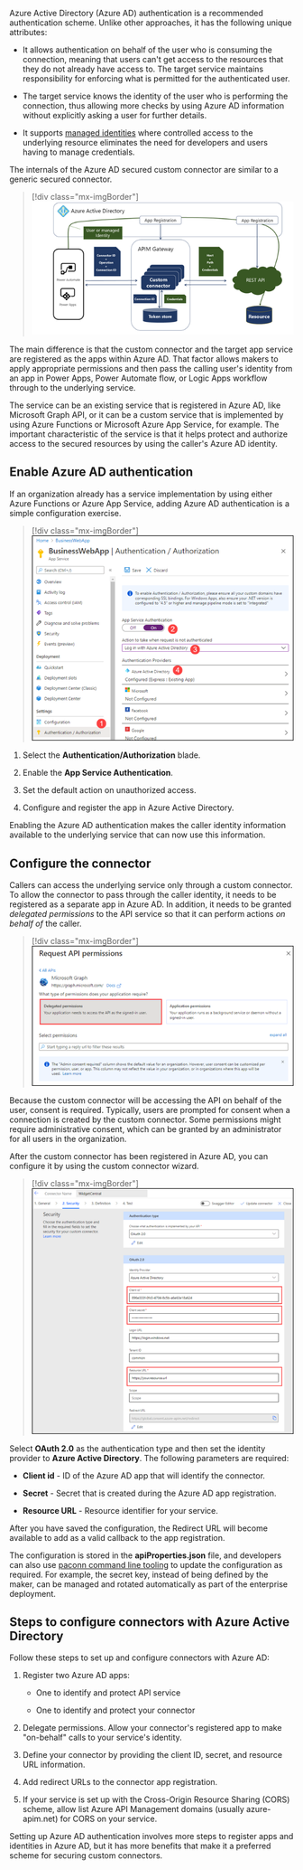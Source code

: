 Azure Active Directory (Azure AD) authentication is a recommended authentication scheme. Unlike other approaches, it has the following unique attributes:

-   It allows authentication on behalf of the user who is consuming the connection, meaning that users can't get access to the resources that they do not already have access to. The target service maintains responsibility for enforcing what is permitted for the authenticated user.

-   The target service knows the identity of the user who is performing the connection, thus allowing more checks by using Azure AD information without explicitly asking a user for further details.

-   It supports [managed identities](https://docs.microsoft.com/azure/active-directory/managed-identities-azure-resources/overview/?azure-portal=true) where controlled access to the underlying resource eliminates the need for developers and users having to manage credentials.

The internals of the Azure AD secured custom connector are similar to a generic secured connector.

> [!div class="mx-imgBorder"]
> [![Custom connector secured with Azure AD authentication.](../media/internals-custom-connectors.png)](../media/internals-custom-connectors.png#lightbox)

The main difference is that the custom connector and the target app service are registered as the apps within Azure AD. That factor allows makers to apply appropriate permissions and then pass the calling user's identity from an app in Power Apps, Power Automate flow, or Logic Apps workflow through to the underlying service.

The service can be an existing service that is registered in Azure AD, like Microsoft Graph API, or it can be a custom service that is implemented by using Azure Functions or Microsoft Azure App Service, for example. The important characteristic of the service is that it helps protect and authorize access to the secured resources by using the caller's Azure AD identity.

## Enable Azure AD authentication

If an organization already has a service implementation by using either Azure Functions or Azure App Service, adding Azure AD authentication is a simple configuration exercise.

> [!div class="mx-imgBorder"]
> [![Steps to enable Azure AD authentication for the existing Azure App Service.](../media/authentication-steps.png)](../media/authentication-steps.png#lightbox)

1.  Select the **Authentication/Authorization** blade.

1.  Enable the **App Service Authentication**.

1.  Set the default action on unauthorized access.

1.  Configure and register the app in Azure Active Directory.

Enabling the Azure AD authentication makes the caller identity information available to the underlying service that can now use this information.

## Configure the connector

Callers can access the underlying service only through a custom connector. To allow the connector to pass through the caller identity, it needs to be registered as a separate app in Azure AD. In addition, it needs to be granted *delegated permissions* to the API service so that it can perform actions *on behalf of* the caller.

> [!div class="mx-imgBorder"]
> [![Azure Request API permissions screen emphasizing the Delegated permissions required for a custom connector.](../media/delegated-permissions.png)](../media/delegated-permissions.png#lightbox)

Because the custom connector will be accessing the API on behalf of the user, consent is required. Typically, users are prompted for consent when a connection is created by the custom connector. Some permissions might require administrative consent, which can be granted by an administrator for all users in the organization.

After the custom connector has been registered in Azure AD, you can configure it by using the custom connector wizard.

> [!div class="mx-imgBorder"]
> [![Screenshot of the security configuration screen with Azure Active Directory selected as an authentication option.](../media/custom-connector-wizard.png)](../media/custom-connector-wizard.png#lightbox)

Select **OAuth 2.0** as the authentication type and then set the identity provider to **Azure Active Directory**. The following parameters are required:

-   **Client id** - ID of the Azure AD app that will identify the connector.

-   **Secret** - Secret that is created during the Azure AD app registration.

-   **Resource URL** - Resource identifier for your service.

After you have saved the configuration, the Redirect URL will become available to add as a valid callback to the app registration.

The configuration is stored in the **apiProperties.json** file, and developers can also use [paconn command line tooling](https://docs.microsoft.com/connectors/custom-connectors/paconn-cli/?azure-portal=true) to update the configuration as required. For example, the secret key, instead of being defined by the maker, can be managed and rotated automatically as part of the enterprise deployment.

## Steps to configure connectors with Azure Active Directory

Follow these steps to set up and configure connectors with Azure AD:

1.  Register two Azure AD apps:

    -  One to identify and protect API service

    -  One to identify and protect your connector

1.  Delegate permissions. Allow your connector's registered app to make "on-behalf" calls to your service's identity.

1.  Define your connector by providing the client ID, secret, and resource URL information.

1.  Add redirect URLs to the connector app registration.

1.  If your service is set up with the Cross-Origin Resource Sharing (CORS) scheme, allow list Azure API Management domains (usually azure-apim.net) for CORS on your service.

Setting up Azure AD authentication involves more steps to register apps and identities in Azure AD, but it has more benefits that make it a preferred scheme for securing custom connectors.
